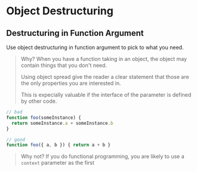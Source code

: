 # Object Destructuring

## Destructuring in Function Argument

Use object destructuring in function argument to pick to what you need.

  > Why? When you have a function taking in an object,
  > the object may contain things that you don't need.
  >
  > Using object spread give the reader a clear statement that those are the only properties you are interested in.
  >
  > This is expecially valuable if the interface of the parameter is defined by other code.

  ```ts
  // bad
  function foo(someInstance) {
    return someInstance.a + someInstance.b
  }

  // good
  function foo({ a, b }) { return a + b }
  ```

  > Why not? If you do functional programming,
  > you are likely to use a `context` parameter as the first
